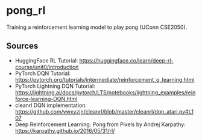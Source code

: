 # pong_rl
Training a reinforcement learning model to play pong (UConn CSE2050).

## Sources
* HuggingFace RL Tutorial: https://huggingface.co/learn/deep-rl-course/unit0/introduction
* PyTorch DQN Tutorial: https://pytorch.org/tutorials/intermediate/reinforcement_q_learning.html
* PyTorch Lightning DQN Tutorial: https://lightning.ai/docs/pytorch/LTS/notebooks/lightning_examples/reinforce-learning-DQN.html
* cleanrl DQN implementation: https://github.com/vwxyzjn/cleanrl/blob/master/cleanrl/dqn_atari.py#L107
* Deep Reinforcement Learning: Pong from Pixels by Andrej Karpathy: https://karpathy.github.io/2016/05/31/rl/

